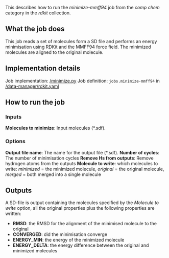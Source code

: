 This describes how to run the *minimize-mmff94* job from the *comp chem* category in the *rdkit* collection.

## What the job does

This job reads a set of molecules form a SD file and performs an energy minimisation using RDKit and the MMFF94 force field. The minimized molecules are aligned to the original molecule.

## Implementation details

Job implementation: [/minimize.py]()
Job definition: `jobs.minimize-mmff94` in [/data-manager/rdkit.yaml]()

## How to run the job

### Inputs

**Molecules to minimize**: Input molecules (*.sdf).

### Options
**Output file name**: The name for the output file  (*.sdf).
**Number of cycles**: The number of minimisation cycles
**Remove Hs from outputs**: Remove hydrogen atoms from the outputs
**Molecule to write**: which molecules to write: *minimized* = the minimized molecule, *original* = the original molecule, *merged* = both merged into a single molecule

## Outputs

A SD-file is output containing the molecules specified by the *Molecule to write* option, all the original properties plus the following properties are written:
* **RMSD**: the RMSD for the alignment of the minimised molecule to the original
* **CONVERGED**: did the minimisation converge
* **ENERGY_MIN**: the energy of the minimized molecule
* **ENERGY_DELTA**: the energy difference between the original and minimized molecules